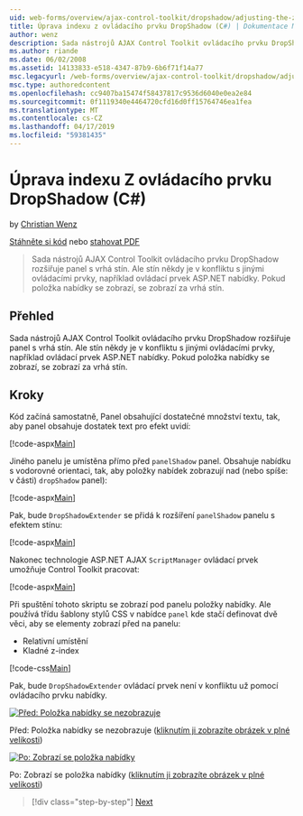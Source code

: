 ```yaml
---
uid: web-forms/overview/ajax-control-toolkit/dropshadow/adjusting-the-z-index-of-a-dropshadow-cs
title: Úprava indexu z ovládacího prvku DropShadow (C#) | Dokumentace Microsoftu
author: wenz
description: Sada nástrojů AJAX Control Toolkit ovládacího prvku DropShadow rozšiřuje panel s vrhá stín. Ale stín někdy je v konfliktu s jinými ovládacími prvky pro insta...
ms.author: riande
ms.date: 06/02/2008
ms.assetid: 14133833-e518-4347-87b9-6b6f71f14a77
msc.legacyurl: /web-forms/overview/ajax-control-toolkit/dropshadow/adjusting-the-z-index-of-a-dropshadow-cs
msc.type: authoredcontent
ms.openlocfilehash: cc9407ba15474f58437817c9536d6040e0ea2e84
ms.sourcegitcommit: 0f1119340e4464720cfd16d0ff15764746ea1fea
ms.translationtype: MT
ms.contentlocale: cs-CZ
ms.lasthandoff: 04/17/2019
ms.locfileid: "59381435"
---
```

# <a name="adjusting-the-z-index-of-a-dropshadow-c"></a>Úprava indexu Z ovládacího prvku DropShadow (C#)

by [Christian Wenz](https://github.com/wenz)

[Stáhněte si kód](http://download.microsoft.com/download/5/1/6/51652a81-500b-4f6b-88d3-617103e7941e/DropShadow1.cs.zip) nebo [stahovat PDF](http://download.microsoft.com/download/b/6/a/b6ae89ee-df69-4c87-9bfb-ad1eb2b23373/dropshadow1CS.pdf)

> Sada nástrojů AJAX Control Toolkit ovládacího prvku DropShadow rozšiřuje panel s vrhá stín. Ale stín někdy je v konfliktu s jinými ovládacími prvky, například ovládací prvek ASP.NET nabídky. Pokud položka nabídky se zobrazí, se zobrazí za vrhá stín.


## <a name="overview"></a>Přehled

Sada nástrojů AJAX Control Toolkit ovládacího prvku DropShadow rozšiřuje panel s vrhá stín. Ale stín někdy je v konfliktu s jinými ovládacími prvky, například ovládací prvek ASP.NET nabídky. Pokud položka nabídky se zobrazí, se zobrazí za vrhá stín.

## <a name="steps"></a>Kroky

Kód začíná samostatně, Panel obsahující dostatečné množství textu, tak, aby panel obsahuje dostatek text pro efekt uvidí:

[!code-aspx[Main](adjusting-the-z-index-of-a-dropshadow-cs/samples/sample1.aspx)]

Jiného panelu je umístěna přímo před `panelShadow` panel. Obsahuje nabídku s vodorovné orientaci, tak, aby položky nabídek zobrazují nad (nebo spíše: v části) `dropShadow` panel):

[!code-aspx[Main](adjusting-the-z-index-of-a-dropshadow-cs/samples/sample2.aspx)]

Pak, bude `DropShadowExtender` se přidá k rozšíření `panelShadow` panelu s efektem stínu:

[!code-aspx[Main](adjusting-the-z-index-of-a-dropshadow-cs/samples/sample3.aspx)]

Nakonec technologie ASP.NET AJAX `ScriptManager` ovládací prvek umožňuje Control Toolkit pracovat:

[!code-aspx[Main](adjusting-the-z-index-of-a-dropshadow-cs/samples/sample4.aspx)]

Při spuštění tohoto skriptu se zobrazí pod panelu položky nabídky. Ale používá třídu šablony stylů CSS v nabídce `panel` kde stačí definovat dvě věci, aby se elementy zobrazí před na panelu:

- Relativní umístění
- Kladné z-index

[!code-css[Main](adjusting-the-z-index-of-a-dropshadow-cs/samples/sample5.css)]

Pak, bude `DropShadowExtender` ovládací prvek není v konfliktu už pomocí ovládacího prvku nabídky.


[![Před: Položka nabídky se nezobrazuje](adjusting-the-z-index-of-a-dropshadow-cs/_static/image2.png)](adjusting-the-z-index-of-a-dropshadow-cs/_static/image1.png)

Před: Položka nabídky se nezobrazuje ([kliknutím ji zobrazíte obrázek v plné velikosti](adjusting-the-z-index-of-a-dropshadow-cs/_static/image3.png))


[![Po: Zobrazí se položka nabídky](adjusting-the-z-index-of-a-dropshadow-cs/_static/image5.png)](adjusting-the-z-index-of-a-dropshadow-cs/_static/image4.png)

Po: Zobrazí se položka nabídky ([kliknutím ji zobrazíte obrázek v plné velikosti](adjusting-the-z-index-of-a-dropshadow-cs/_static/image6.png))

> [!div class="step-by-step"]
> [Next](manipulating-dropshadow-properties-from-client-code-cs.md)
